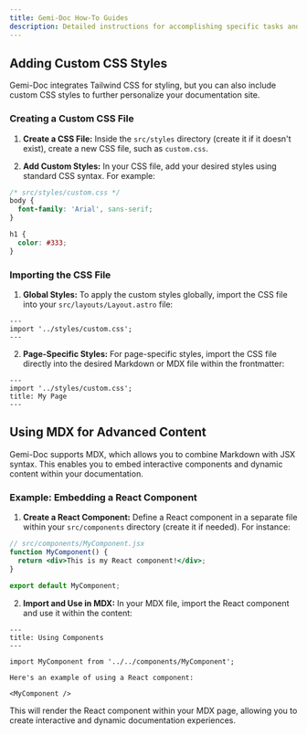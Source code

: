 ```yaml
---
title: Gemi-Doc How-To Guides
description: Detailed instructions for accomplishing specific tasks and utilizing advanced features within your Gemi-Doc project.
---
```


## Adding Custom CSS Styles

Gemi-Doc integrates Tailwind CSS for styling, but you can also include custom CSS styles to further personalize your documentation site. 

### Creating a Custom CSS File

1. **Create a CSS File:**
   Inside the `src/styles` directory (create it if it doesn't exist), create a new CSS file, such as `custom.css`.

2. **Add Custom Styles:** 
   In your CSS file, add your desired styles using standard CSS syntax. For example: 

```css 
/* src/styles/custom.css */
body {
  font-family: 'Arial', sans-serif; 
}

h1 {
  color: #333;
}
```

### Importing the CSS File

1. **Global Styles:**
   To apply the custom styles globally, import the CSS file into your `src/layouts/Layout.astro` file: 

```astro
---
import '../styles/custom.css';
---
```

2. **Page-Specific Styles:**
   For page-specific styles, import the CSS file directly into the desired Markdown or MDX file within the frontmatter:

```
---
import '../styles/custom.css'; 
title: My Page
---
```

## Using MDX for Advanced Content

Gemi-Doc supports MDX, which allows you to combine Markdown with JSX syntax. This enables you to embed interactive components and dynamic content within your documentation. 

### Example: Embedding a React Component

1. **Create a React Component:**
   Define a React component in a separate file within your `src/components` directory (create it if needed). For instance: 

```jsx 
// src/components/MyComponent.jsx
function MyComponent() {
  return <div>This is my React component!</div>;
}

export default MyComponent; 
```

2. **Import and Use in MDX:**
   In your MDX file, import the React component and use it within the content:

```mdx
---
title: Using Components 
---

import MyComponent from '../../components/MyComponent'; 

Here's an example of using a React component: 

<MyComponent /> 
```

This will render the React component within your MDX page, allowing you to create interactive and dynamic documentation experiences. 
